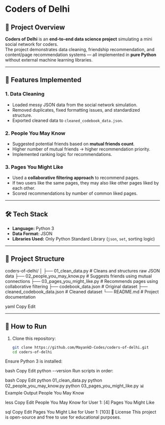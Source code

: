 # Coders of Delhi

## 📌 Project Overview
**Coders of Delhi** is an **end-to-end data science project** simulating a mini social network for coders.  
The project demonstrates data cleaning, friendship recommendation, and content/page recommendation systems — all implemented in **pure Python** without external machine learning libraries.

---

## 🎯 Features Implemented

### 1. **Data Cleaning**
- Loaded messy JSON data from the social network simulation.
- Removed duplicates, fixed formatting issues, and standardized structure.
- Exported cleaned data to `cleaned_codebook_data.json`.

### 2. **People You May Know**
- Suggested potential friends based on **mutual friends count**.
- Higher number of mutual friends → higher recommendation priority.
- Implemented ranking logic for recommendations.

### 3. **Pages You Might Like**
- Used a **collaborative filtering approach** to recommend pages.
- If two users like the same pages, they may also like other pages liked by each other.
- Scored recommendations by number of common liked pages.

---

## 🛠️ Tech Stack
- **Language:** Python 3
- **Data Format:** JSON
- **Libraries Used:** Only Python Standard Library (`json`, `set`, sorting logic)

---

## 📂 Project Structure
coders-of-delhi/
│
├── 01_clean_data.py # Cleans and structures raw JSON data
├── 02_people_you_may_know.py # Suggests friends using mutual connections
├── 03_pages_you_might_like.py # Recommends pages using collaborative filtering
├── codebook_data.json # Original dataset
├── cleaned_codebook_data.json # Cleaned dataset
└── README.md # Project documentation

yaml
Copy
Edit

---

## 🚀 How to Run
1. Clone this repository:
   ```bash
   git clone https://github.com/MayankD-Codes/coders-of-delhi.git
   cd coders-of-delhi
Ensure Python 3 is installed:

bash
Copy
Edit
python --version
Run scripts in order:

bash
Copy
Edit
python 01_clean_data.py
python 02_people_you_may_know.py
python 03_pages_you_might_like.py
📊 Example Output
People You May Know

less
Copy
Edit
People You May Know for User 1: [4]
Pages You Might Like

sql
Copy
Edit
Pages You Might Like for User 1: [103]
📜 License
This project is open-source and free to use for educational purposes.
